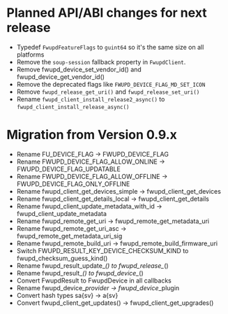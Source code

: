 Planned API/ABI changes for next release
========================================

 * Typedef `FwupdFeatureFlags` to `guint64` so it's the same size on all platforms
 * Remove the `soup-session` fallback property in `FwupdClient`.
 * Remove fwupd_device_set_vendor_id() and fwupd_device_get_vendor_id()
 * Remove the deprecated flags like `FWUPD_DEVICE_FLAG_MD_SET_ICON`
 * Remove `fwupd_release_get_uri()` and `fwupd_release_set_uri()`
 * Rename `fwupd_client_install_release2_async()` to `fwupd_client_install_release_async()`

Migration from Version 0.9.x
============================

 * Rename FU_DEVICE_FLAG -> FWUPD_DEVICE_FLAG
 * Rename FWUPD_DEVICE_FLAG_ALLOW_ONLINE -> FWUPD_DEVICE_FLAG_UPDATABLE
 * Rename FWUPD_DEVICE_FLAG_ALLOW_OFFLINE -> FWUPD_DEVICE_FLAG_ONLY_OFFLINE
 * Rename fwupd_client_get_devices_simple -> fwupd_client_get_devices
 * Rename fwupd_client_get_details_local -> fwupd_client_get_details
 * Rename fwupd_client_update_metadata_with_id -> fwupd_client_update_metadata
 * Rename fwupd_remote_get_uri -> fwupd_remote_get_metadata_uri
 * Rename fwupd_remote_get_uri_asc -> fwupd_remote_get_metadata_uri_sig
 * Rename fwupd_remote_build_uri -> fwupd_remote_build_firmware_uri
 * Switch FWUPD_RESULT_KEY_DEVICE_CHECKSUM_KIND to fwupd_checksum_guess_kind()
 * Rename fwupd_result_update_*() to fwupd_release_*()
 * Rename fwupd_result_*() to fwupd_device_*()
 * Convert FwupdResult to FwupdDevice in all callbacks
 * Rename fwupd_device_*_provider -> fwupd_device_*_plugin
 * Convert hash types sa{sv} -> a{sv}
 * Convert fwupd_client_get_updates() -> fwupd_client_get_upgrades()
